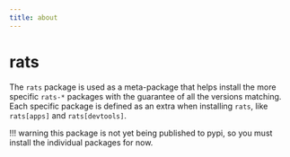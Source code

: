 ```yaml
---
title: about
---
```

# rats
The `rats` package is used as a meta-package that helps install the more specific `rats-*` packages
with the guarantee of all the versions matching. Each specific package is defined as an extra when
installing `rats`, like `rats[apps]` and `rats[devtools]`.

!!! warning
    this package is not yet being published to pypi, so you must install the individual 
    packages for now.
